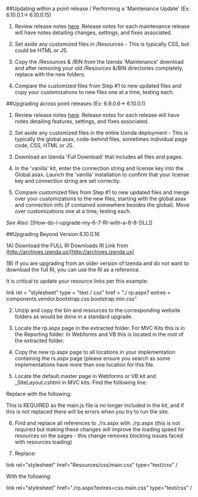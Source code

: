 ##Updating within a point release / Performing a 'Maintenance Update' (Ex: 6.10.0.1-> 6.10.0.15)

1) Review release notes [here](http://wiki.izenda.us/Release-Notes). Release notes for each maintenance release will have notes detailing changes, settings, and fixes associated.

2) Set aside any customized files in /Resources - This is typically CSS, but could be HTML or JS.

3) Copy the /Resources & /BIN from the Izenda 'Maintenance' download and after removing your old /Resources &/BIN directories completely, replace with the new folders.

4) Compare the customized files from Step #1 to new updated files and copy your customizations to new files one at a time, testing each.


##Upgrading across point releases (Ex: 6.9.0.6-> 6.10.0.1)

1) Review release notes [here](http://wiki.izenda.us/Release-Notes). Release notes for each release will have notes detailing features, settings, and fixes associated.

2) Set aside any customized files in the entire Izenda deployment - This is typically the global.asax, code-behind files, sometimes individual page code, CSS, HTML or JS.

3) Download an Izenda 'Full Download' that includes all files and pages.

4) In the 'vanilla' kit, enter the connection string and license key into the Global.asax. Launch the 'vanilla' installation to confirm that your license key and connection string are set correctly.

5) Compare customized files from Step #1 to new updated files and merge over your customizations to the new files, starting with the global.asax and connection info (if contained somewhere besides the global). Move over customizations one at a time, testing each.

_See Also:_
[[How-do-I-upgrade-my-6-7-RI-with-a-6-8-DLL]]

##Upgrading Beyond Version 6.10.0.16

1A) Download the FULL RI Downloads RI Link from (http://archives.izenda.us)[http://archives.izenda.us]

1B) If you are upgrading from an older version of Izenda and do not want to download the full RI, you can use the RI as a reference. 

It is critical to update your resource links per this example: 

link rel = "stylesheet" type = "text / css" href = "./ rp.aspx? extres = components.vendor.bootstrap.css.bootstrap.min.css" 

2) Unzip and copy the bin and resources to the corresponding website folders as would be done in a standard upgrade. 

3) Locate the rp.aspx page in the extracted folder. For MVC Kits this is in the Reporting folder. In Webforms and VB this is located in the root of the extracted folder. 

4) Copy the new rp.aspx page to all locations in your implementation containing the rs.aspx page (please ensure you search as some implementations have more than one location for this file. 

5) Locate the default.master page in Webforms or VB kit and _SiteLayout.cshtml in MVC kits. Find the following line:

<script type="text/javascript" src="Resources/js/main.js"></script> 

Replace with the following: 

<script type="text/javascript" src="./rp.aspx?js=AdHocQuery"></script> 

This is REQUIRED as the main.js file is no longer included in the kit, and if this is not replaced there will be errors when you try to run the site.

6) Find and replace all references to ./rs.aspx wtih ./rp.aspx (this is not required but making these changes will improve the loading speed for resources on the pages - this change removes blocking issues faced with resources loading) 

7) Replace:

link rel="stylesheet" href="Resources/css/main.css" type="text/css" /

With the following:

link rel="stylesheet" href="./rp.aspx?extres=css.main.css" type="text/css" /